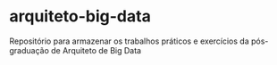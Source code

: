 # arquiteto-big-data
Repositório para armazenar os trabalhos práticos e exercícios da pós-graduação de Arquiteto de Big Data
